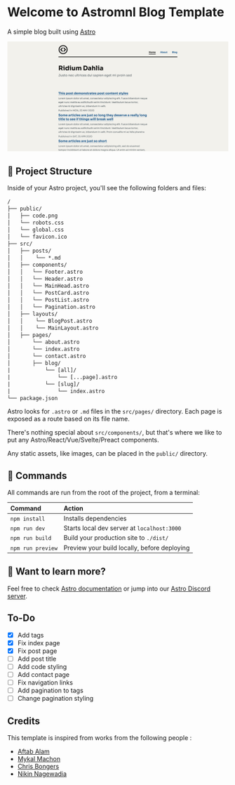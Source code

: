 # Welcome to Astromnl Blog Template

A simple blog built using [Astro](https://astro.build)

![screenshot](astromnl.png)

## 🚀 Project Structure

Inside of your Astro project, you'll see the following folders and files:

```
/
├── public/
│   ├── code.png
│   └── robots.css
│   └── global.css
│   └── favicon.ico
├── src/
│   ├── posts/
│   │    └── *.md
│   ├── components/
│   │   └── Footer.astro
│   │   └── Header.astro
│   │   └── MainHead.astro
│   │   └── PostCard.astro
│   │   └── PostList.astro
│   │   └── Pagination.astro
│   ├── layouts/
│   │    └── BlogPost.astro
│   │    └── MainLayout.astro
│   ├── pages/
│       └── about.astro
│       └── index.astro
│       └── contact.astro
│       ├── blog/
|           └── [all]/
|               └── [...page].astro
|           └── [slug]/
|               └── index.astro
└── package.json
```

Astro looks for `.astro` or `.md` files in the `src/pages/` directory. Each page is exposed as a route based on its file name.

There's nothing special about `src/components/`, but that's where we like to put any Astro/React/Vue/Svelte/Preact components.

Any static assets, like images, can be placed in the `public/` directory.

## 🧞 Commands

All commands are run from the root of the project, from a terminal:

| Command           | Action                                       |
| :---------------- | :------------------------------------------- |
| `npm install`     | Installs dependencies                        |
| `npm run dev`     | Starts local dev server at `localhost:3000`  |
| `npm run build`   | Build your production site to `./dist/`      |
| `npm run preview` | Preview your build locally, before deploying |

## 👀 Want to learn more?

Feel free to check [Astro documentation](https://github.com/snowpackjs/astro) or jump into our [Astro Discord server](https://astro.build/chat).

## To-Do

- [x] Add tags
- [x] Fix index page
- [x] Fix post page
- [ ] Add post title
- [ ] Add code styling
- [ ] Add contact page
- [ ] Fix navigation links
- [ ] Add pagination to tags
- [ ] Change pagination styling

## Credits

This template is inspired from works from the following people :

- [Aftab Alam](https://github.com/one-aalam/astro-ink)
- [Mykal Machon](https://github.com/MykalMachon/Mykal.Codes)
- [Chris Bongers](https://github.com/rebelchris/astro-recipe-website)
- [Nikin Nagewadia](https://github.com/nnagewad/static-personal-site)
